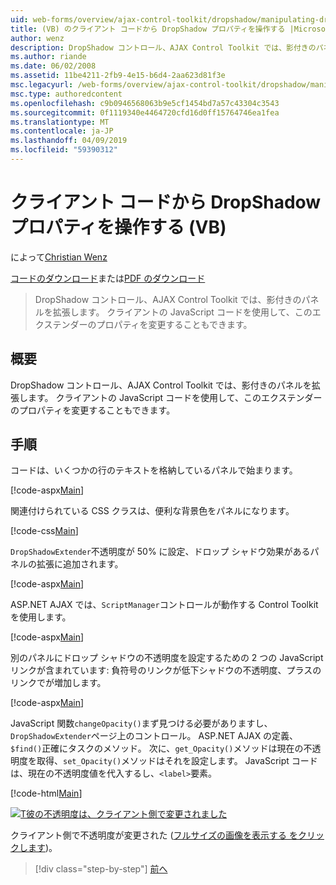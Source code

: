 ```yaml
---
uid: web-forms/overview/ajax-control-toolkit/dropshadow/manipulating-dropshadow-properties-from-client-code-vb
title: (VB) のクライアント コードから DropShadow プロパティを操作する |Microsoft Docs
author: wenz
description: DropShadow コントロール、AJAX Control Toolkit では、影付きのパネルを拡張します。 クライアント JavaScrip を使用して、このエクステンダーのプロパティを変更することもしています.
ms.author: riande
ms.date: 06/02/2008
ms.assetid: 11be4211-2fb9-4e15-b6d4-2aa623d81f3e
msc.legacyurl: /web-forms/overview/ajax-control-toolkit/dropshadow/manipulating-dropshadow-properties-from-client-code-vb
msc.type: authoredcontent
ms.openlocfilehash: c9b0946568063b9e5cf1454bd7a57c43304c3543
ms.sourcegitcommit: 0f1119340e4464720cfd16d0ff15764746ea1fea
ms.translationtype: MT
ms.contentlocale: ja-JP
ms.lasthandoff: 04/09/2019
ms.locfileid: "59390312"
---
```

# <a name="manipulating-dropshadow-properties-from-client-code-vb"></a>クライアント コードから DropShadow プロパティを操作する (VB)

によって[Christian Wenz](https://github.com/wenz)

[コードのダウンロード](http://download.microsoft.com/download/5/1/6/51652a81-500b-4f6b-88d3-617103e7941e/DropShadow2.vb.zip)または[PDF のダウンロード](http://download.microsoft.com/download/b/6/a/b6ae89ee-df69-4c87-9bfb-ad1eb2b23373/dropshadow2VB.pdf)

> DropShadow コントロール、AJAX Control Toolkit では、影付きのパネルを拡張します。 クライアントの JavaScript コードを使用して、このエクステンダーのプロパティを変更することもできます。


## <a name="overview"></a>概要

DropShadow コントロール、AJAX Control Toolkit では、影付きのパネルを拡張します。 クライアントの JavaScript コードを使用して、このエクステンダーのプロパティを変更することもできます。

## <a name="steps"></a>手順

コードは、いくつかの行のテキストを格納しているパネルで始まります。

[!code-aspx[Main](manipulating-dropshadow-properties-from-client-code-vb/samples/sample1.aspx)]

関連付けられている CSS クラスは、便利な背景色をパネルになります。

[!code-css[Main](manipulating-dropshadow-properties-from-client-code-vb/samples/sample2.css)]

`DropShadowExtender`不透明度が 50% に設定、ドロップ シャドウ効果があるパネルの拡張に追加されます。

[!code-aspx[Main](manipulating-dropshadow-properties-from-client-code-vb/samples/sample3.aspx)]

ASP.NET AJAX では、`ScriptManager`コントロールが動作する Control Toolkit を使用します。

[!code-aspx[Main](manipulating-dropshadow-properties-from-client-code-vb/samples/sample4.aspx)]

別のパネルにドロップ シャドウの不透明度を設定するための 2 つの JavaScript リンクが含まれています: 負符号のリンクが低下シャドウの不透明度、プラスのリンクでが増加します。

[!code-aspx[Main](manipulating-dropshadow-properties-from-client-code-vb/samples/sample5.aspx)]

JavaScript 関数`changeOpacity()`まず見つける必要がありますし、`DropShadowExtender`ページ上のコントロール。 ASP.NET AJAX の定義、`$find()`正確にタスクのメソッド。 次に、`get_Opacity()`メソッドは現在の不透明度を取得、`set_Opacity()`メソッドはそれを設定します。 JavaScript コードは、現在の不透明度値を代入するし、`<label>`要素。

[!code-html[Main](manipulating-dropshadow-properties-from-client-code-vb/samples/sample6.html)]


[![T彼の不透明度は、クライアント側で変更されました](manipulating-dropshadow-properties-from-client-code-vb/_static/image2.png)](manipulating-dropshadow-properties-from-client-code-vb/_static/image1.png)

クライアント側で不透明度が変更された ([フルサイズの画像を表示する をクリックします](manipulating-dropshadow-properties-from-client-code-vb/_static/image3.png))。

> [!div class="step-by-step"]
> [前へ](adjusting-the-z-index-of-a-dropshadow-vb.md)

